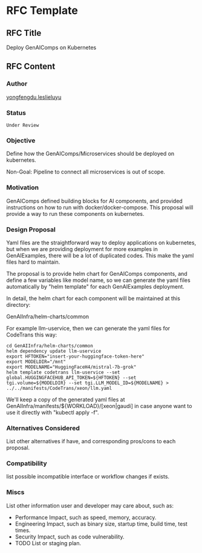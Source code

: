 RFC Template
==================

## RFC Title

Deploy GenAIComps on Kubernetes

## RFC Content

### Author

[yongfengdu](https://github.com/yongfengdu),[leslieluyu](https://github.com/leslieluyu)

### Status

`Under Review`

### Objective

Define how the GenAIComps/Microservices should be deployed on kubernetes.

Non-Goal: Pipeline to connect all microservices is out of scope.

### Motivation

GenAIComps defined building blocks for AI components, and provided instructions on how to run with docker/docker-compose.
This proposal will provide a way to run these components on kubernetes.

### Design Proposal

Yaml files are the straightforward way to deploy applications on kubernetes,
but when we are providing deployment for more examples in GenAIExamples,
there will be a lot of duplicated codes. This make the yaml files hard to
maintain.

The proposal is to provide helm chart for GenAIComps components, and define a
few variables like model name, so we can generate the yaml files automatically
by "helm template" for each GenAIExamples deployment.

In detail, the helm chart for each component will be maintained at this directory:

GenAIInfra/helm-charts/common

For example llm-uservice, then we can generate the yaml files for CodeTrans this way:

```console
cd GenAIInfra/helm-charts/common
helm dependency update llm-uservice
export HFTOKEN="insert-your-huggingface-token-here"
export MODELDIR="/mnt"
export MODELNAME="HuggingFaceH4/mistral-7b-grok"
helm template codetrans llm-uservice --set global.HUGGINGFACEHUB_API_TOKEN=${HFTOKEN} --set tgi.volume=${MODELDIR} --set tgi.LLM_MODEL_ID=${MODELNAME} > ../../manifests/CodeTrans/xeon/llm.yaml
```

We'll keep a copy of the generated yaml files at GenAIInfra/manifests/${WORKLOAD}/[xeon|gaudi] in case anyone want to use it directly with "kubectl apply -f".

### Alternatives Considered

List other alternatives if have, and corresponding pros/cons to each proposal.

### Compatibility

list possible incompatible interface or workflow changes if exists.

### Miscs

List other information user and developer may care about, such as:

- Performance Impact, such as speed, memory, accuracy.
- Engineering Impact, such as binary size, startup time, build time, test times.
- Security Impact, such as code vulnerability.
- TODO List or staging plan. 

